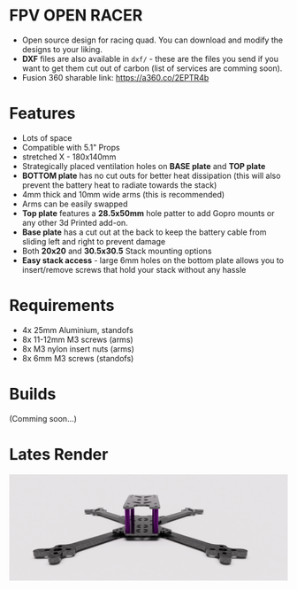 # FPV OPEN RACER
- Open source design for racing quad. You can download and modify the designs to your liking.
- **DXF** files are also available in `dxf/` - these are the files you send if you want to get them cut out of carbon (list of services are comming soon).
- Fusion 360 sharable link: https://a360.co/2EPTR4b

# Features
* Lots of space
* Compatible with 5.1" Props
* stretched X - 180x140mm
* Strategically placed ventilation holes on **BASE plate** and **TOP plate**
* **BOTTOM plate** has no cut outs for better heat dissipation (this will also prevent the battery heat to radiate towards the stack)
* 4mm thick and 10mm wide arms (this is recommended)
* Arms can be easily swapped
* **Top plate** features a **28.5x50mm** hole patter to add Gopro mounts or any other 3d Printed add-on.
* **Base plate** has a cut out at the back to keep the battery cable from sliding left and right to prevent damage
* Both **20x20** and **30.5x30.5** Stack mounting options
* **Easy stack access** - large 6mm holes on the bottom plate allows you to insert/remove screws that hold your stack without any hassle 

# Requirements
* 4x 25mm Aluminium, standofs
* 8x 11-12mm M3 screws (arms)
* 8x M3 nylon insert nuts (arms)
* 8x 6mm M3 screws (standofs)

# Builds
(Comming soon...)

# Lates Render
![Open Source - FPV racing frame](https://github.com/rgbskills/fpv_open_racer/blob/master/render.png)
